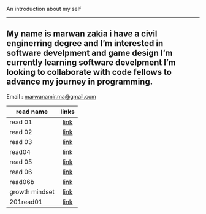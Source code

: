 An introduction about my self 

---
My name is marwan zakia i have a civil enginerring degree and I’m interested in software develpment and game design I’m currently learning software develpment I’m looking to collaborate with code fellows to advance my journey in programming. 
----

 Email : marwanamir.ma@gmail.com

| read name       |links           | 
| ------------- |:-------------:| 
| read 01    | [link](https://marwan-zakia.github.io/reading-note/read01.md ) |
| read 02      | [link](https://marwan-zakia.github.io/reading-note/read02.md )    |  
| read 03 | [link](https://marwan-zakia.github.io/reading-note/read03.md )   |   
|read04    |[link](https://marwan-zakia.github.io/reading-note/read04.md )          | 
| read 05     | [link](https://marwan-zakia.github.io/reading-note/read05.md)   |  
| read 06 | [link](https://marwan-zakia.github.io/reading-note/read06.md)   |   
| read06b      |[link](https://marwan-zakia.github.io/reading-note/read06b.md)          |
|  growth mindset |[link](https://marwan-zakia.github.io/reading-note/Growthmindset.md)          |
 |  201read01|[link](https://marwan-zakia.github.io/reading-note/201read01.md)          | 
 
 
